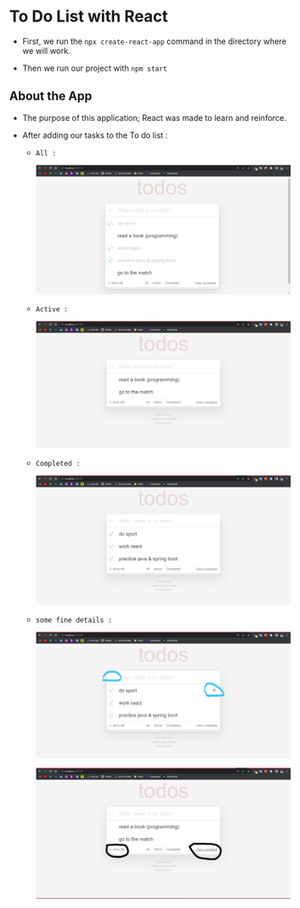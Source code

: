 # To Do List with React

- First, we run the `npx create-react-app` command in the directory where we will work.

- Then we run our project with `npm start`

## About the App

- The purpose of this application; React was made to learn and reinforce.

- After adding our tasks to the To do list :

  - `All : `

    ![1](./images/1.png)

  - `Active : `

    ![2](./images/2.png)

  - `Completed : `

    ![3](./images/3.png)

  - `some fine details : `

    ![4](./images/4.png)

    ![5](./images/5.png)
